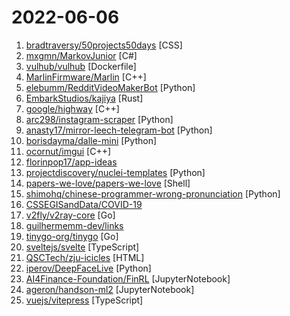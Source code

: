 # 2022-06-06

1. [bradtraversy/50projects50days](https://github.com/bradtraversy/50projects50days "50+ mini web projects using HTML, CSS & JS") [CSS]
2. [mxgmn/MarkovJunior](https://github.com/mxgmn/MarkovJunior "Probabilistic PL based on pattern matching and constraint propagation, 148 examples") [C#]
3. [vulhub/vulhub](https://github.com/vulhub/vulhub "Pre-Built Vulnerable Environments Based on Docker-Compose") [Dockerfile]
4. [MarlinFirmware/Marlin](https://github.com/MarlinFirmware/Marlin "Marlin is an optimized firmware for RepRap 3D printers based on the Arduino platform. | Many commercial 3D printers come with Marlin installed. Check with your vendor if you need source code for your specific machine.") [C++]
5. [elebumm/RedditVideoMakerBot](https://github.com/elebumm/RedditVideoMakerBot "Create Reddit Videos with just✨ one command ✨") [Python]
6. [EmbarkStudios/kajiya](https://github.com/EmbarkStudios/kajiya "💡 Experimental real-time global illumination renderer 🦀") [Rust]
7. [google/highway](https://github.com/google/highway "Performance-portable, length-agnostic SIMD with runtime dispatch") [C++]
8. [arc298/instagram-scraper](https://github.com/arc298/instagram-scraper "Scrapes an instagram user's photos and videos") [Python]
9. [anasty17/mirror-leech-telegram-bot](https://github.com/anasty17/mirror-leech-telegram-bot "Aria/qBittorrent Telegram mirror/leech bot") [Python]
10. [borisdayma/dalle-mini](https://github.com/borisdayma/dalle-mini "DALL·E Mini - Generate images from a text prompt") [Python]
11. [ocornut/imgui](https://github.com/ocornut/imgui "Dear ImGui: Bloat-free Graphical User interface for C++ with minimal dependencies") [C++]
12. [florinpop17/app-ideas](https://github.com/florinpop17/app-ideas "A Collection of application ideas which can be used to improve your coding skills.") 
13. [projectdiscovery/nuclei-templates](https://github.com/projectdiscovery/nuclei-templates "Community curated list of templates for the nuclei engine to find security vulnerabilities.") [Python]
14. [papers-we-love/papers-we-love](https://github.com/papers-we-love/papers-we-love "Papers from the computer science community to read and discuss.") [Shell]
15. [shimohq/chinese-programmer-wrong-pronunciation](https://github.com/shimohq/chinese-programmer-wrong-pronunciation "中国程序员容易发音错误的单词") [Python]
16. [CSSEGISandData/COVID-19](https://github.com/CSSEGISandData/COVID-19 "Novel Coronavirus (COVID-19) Cases, provided by JHU CSSE") 
17. [v2fly/v2ray-core](https://github.com/v2fly/v2ray-core "A platform for building proxies to bypass network restrictions.") [Go]
18. [guilhermemm-dev/links](https://github.com/guilhermemm-dev/links "Lista colaborativa de sites e ferramentas úteis para desenvolvedores (que sejam preferencialmente gratuitas/livres).") 
19. [tinygo-org/tinygo](https://github.com/tinygo-org/tinygo "Go compiler for small places. Microcontrollers, WebAssembly (WASM/WASI), and command-line tools. Based on LLVM.") [Go]
20. [sveltejs/svelte](https://github.com/sveltejs/svelte "Cybernetically enhanced web apps") [TypeScript]
21. [QSCTech/zju-icicles](https://github.com/QSCTech/zju-icicles "浙江大学课程攻略共享计划") [HTML]
22. [iperov/DeepFaceLive](https://github.com/iperov/DeepFaceLive "Real-time face swap for PC streaming or video calls") [Python]
23. [AI4Finance-Foundation/FinRL](https://github.com/AI4Finance-Foundation/FinRL "FinRL: The first open-source project for financial reinforcement learning. Please star. 🔥") [JupyterNotebook]
24. [ageron/handson-ml2](https://github.com/ageron/handson-ml2 "A series of Jupyter notebooks that walk you through the fundamentals of Machine Learning and Deep Learning in Python using Scikit-Learn, Keras and TensorFlow 2.") [JupyterNotebook]
25. [vuejs/vitepress](https://github.com/vuejs/vitepress "Vite & Vue powered static site generator.") [TypeScript]
